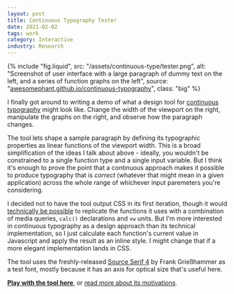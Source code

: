 ```yaml
---
layout: post
title: Continuous Typography Tester
date: 2021-02-02
tags: work
category: Interactive
industry: Research
---
```


{% include "fig.liquid", src: "/assets/continuous-type/tester.png", alt: "Screenshot of user interface with a large paragraph of dummy text on the left, and a series of function graphs on the left", source: "[awesomephant.github.io/continuous-typography](https://awesomephant.github.io/continuous-typography/)", class: "big" %}

I finally got around to writing a demo of what a design tool for [continuous typography](/posts/continuous-typography/) might look like. Change the width of the viewport on the right, manipulate the graphs on the right, and observe how the paragraph changes.

The tool lets shape a sample paragraph by defining its typographic properties as linear functions of the viewport width. This is a broad simplification of the ideas I talk about above - ideally, you wouldn't be constrained to a single function type and a single input variable. But I think it's enough to prove the point that a continuous approach makes it possible to produce typography that is _correct_ (whatever that might mean in a given application) across the whole range of whichever input paremeters you're considering.

I decided not to have the tool output CSS in its first iteration, though it would [technically be possible](https://medium.com/@jakobud/css-polyfluidsizing-using-calc-vw-breakpoints-and-linear-equations-8e15505d21ab) to replicate the functions it uses with a combination of media queries, `calc()` declarations and `vw` units. But I'm more interested in continuous typography as a design approach than its technical implementation, so I just calculate each function's current value in Javascript and apply the result as an inline style. I might change that if a more elegant implementation lands in CSS.

The tool uses the freshly-released [Source Serif 4](https://github.com/adobe-fonts/source-serif/releases/tag/4.004R) by Frank Grießhammer as a test font, mostly because it has an axis for optical size that's useful here.

**[Play with the tool here](https://awesomephant.github.io/continuous-typography/)**, or [read more about its motivations](/posts/continuous-typography/).
